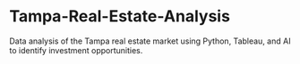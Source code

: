 # Tampa-Real-Estate-Analysis
Data analysis of the Tampa real estate market using Python, Tableau, and AI to identify investment opportunities.

